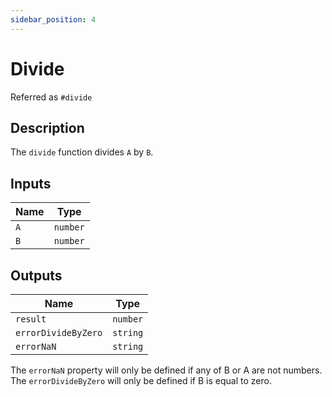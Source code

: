 ```yaml
---
sidebar_position: 4
---
```


# Divide
Referred as `#divide`

## Description
The `divide` function divides `A` by `B`.

## Inputs
| Name | Type |
|------|------|
| `A` | `number` |
| `B` | `number` |

## Outputs
| Name | Type |
|------|------|
| `result` | `number` |
| `errorDivideByZero` | `string` |
| `errorNaN` | `string` |

The `errorNaN` property will only be defined if any of B or A are not numbers.
The `errorDivideByZero` will only be defined if B is equal to zero.
